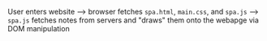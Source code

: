 User enters website --> browser fetches `spa.html`, `main.css`, and `spa.js` --> `spa.js` fetches notes from servers and "draws" them onto the webapge via DOM manipulation
